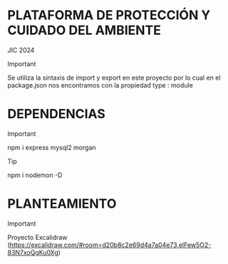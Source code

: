 #  PLATAFORMA DE PROTECCIÓN Y CUIDADO DEL AMBIENTE
JIC 2024

> [!IMPORTANT]
> 
> Se utiliza la sintaxis de import y export en este proyecto por lo cual en el package.json nos encontramos con la propiedad type : module

# DEPENDENCIAS
> [!IMPORTANT]
> 
> npm i express mysql2 morgan

> [!TIP]
> 
> npm i nodemon -D

# PLANTEAMIENTO
> [!IMPORTANT]
> 
> Proyecto Excalidraw
> (https://excalidraw.com/#room=d20b8c2e69d4a7a04e73,elFew5O2-83N7xoQgKu0Xg)

